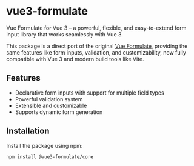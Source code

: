 # vue3-formulate

Vue Formulate for Vue 3 – a powerful, flexible, and easy-to-extend form input library that works seamlessly with Vue 3.

This package is a direct port of the original [Vue Formulate](https://vueformulate.com/), providing the same features like form inputs, validation, and customizability, now fully compatible with Vue 3 and modern build tools like Vite.

## Features

- Declarative form inputs with support for multiple field types
- Powerful validation system
- Extensible and customizable
- Supports dynamic form generation

## Installation

Install the package using npm:

```bash
npm install @vue3-formulate/core
